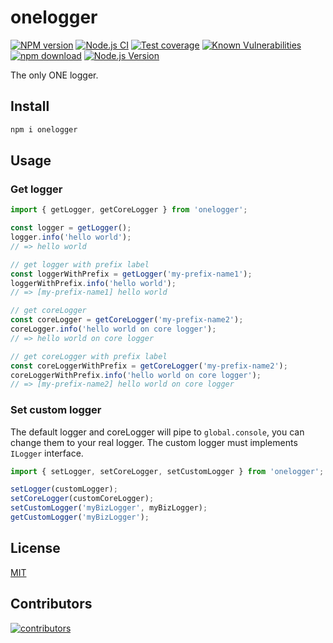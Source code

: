 # onelogger

[![NPM version][npm-image]][npm-url]
[![Node.js CI](https://github.com/node-modules/onelogger/actions/workflows/nodejs.yml/badge.svg)](https://github.com/node-modules/onelogger/actions/workflows/nodejs.yml)
[![Test coverage][codecov-image]][codecov-url]
[![Known Vulnerabilities][snyk-image]][snyk-url]
[![npm download][download-image]][download-url]
[![Node.js Version](https://img.shields.io/node/v/onelogger.svg?style=flat)](https://nodejs.org/en/download/)

[npm-image]: https://img.shields.io/npm/v/onelogger.svg?style=flat-square
[npm-url]: https://npmjs.org/package/onelogger
[codecov-image]: https://codecov.io/gh/node-modules/onelogger/branch/master/graph/badge.svg
[codecov-url]: https://codecov.io/gh/node-modules/onelogger
[snyk-image]: https://snyk.io/test/npm/onelogger/badge.svg?style=flat-square
[snyk-url]: https://snyk.io/test/npm/onelogger
[download-image]: https://img.shields.io/npm/dm/onelogger.svg?style=flat-square
[download-url]: https://npmjs.org/package/onelogger

The only ONE logger.

## Install

```bash
npm i onelogger
```

## Usage

### Get logger

```ts
import { getLogger, getCoreLogger } from 'onelogger';

const logger = getLogger();
logger.info('hello world');
// => hello world

// get logger with prefix label
const loggerWithPrefix = getLogger('my-prefix-name1');
loggerWithPrefix.info('hello world');
// => [my-prefix-name1] hello world

// get coreLogger
const coreLogger = getCoreLogger('my-prefix-name2');
coreLogger.info('hello world on core logger');
// => hello world on core logger

// get coreLogger with prefix label
const coreLoggerWithPrefix = getCoreLogger('my-prefix-name2');
coreLoggerWithPrefix.info('hello world on core logger');
// => [my-prefix-name2] hello world on core logger
```

### Set custom logger

The default logger and coreLogger will pipe to `global.console`, you can change them to your real logger.
The custom logger must implements `ILogger` interface.

```ts
import { setLogger, setCoreLogger, setCustomLogger } from 'onelogger';

setLogger(customLogger);
setCoreLogger(customCoreLogger);
setCustomLogger('myBizLogger', myBizLogger);
getCustomLogger('myBizLogger');
```

## License

[MIT](LICENSE)

## Contributors

[![contributors](https://contrib.rocks/image?repo=node-modules/onelogger&max=240&columns=26)](https://github.com/node-modules/onelogger/graphs/contributors)

